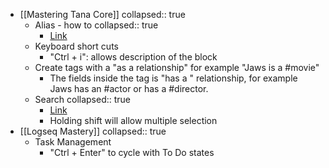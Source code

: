 - [[Mastering Tana Core]]
  collapsed:: true
	- Alias - how to
	  collapsed:: true
		- [Link](https://www.cortexfutura.com/how-to-create-alias-tana/?utm_source=convertkit&utm_medium=email&utm_campaign=Tana+Tips+16%3A+Tana%27s+Reddit+AMA+%F0%9F%A4%96%20-%2011098737)
	- Keyboard short cuts
		- "Ctrl + i": allows description of the block
	- Create tags with a "as a relationship" for example "Jaws is a \#movie"
		- The fields inside the tag is "has a " relationship, for example Jaws has an \#actor or has a \#director.
	- Search
	  collapsed:: true
		- [Link](https://lab.cortexfutura.com/c/mastering-tana-core/sections/38118/lessons/120230)
		- Holding shift will allow multiple selection
- [[Logseq Mastery]]
  collapsed:: true
	- Task Management
		- "Ctrl + Enter" to cycle with To Do states